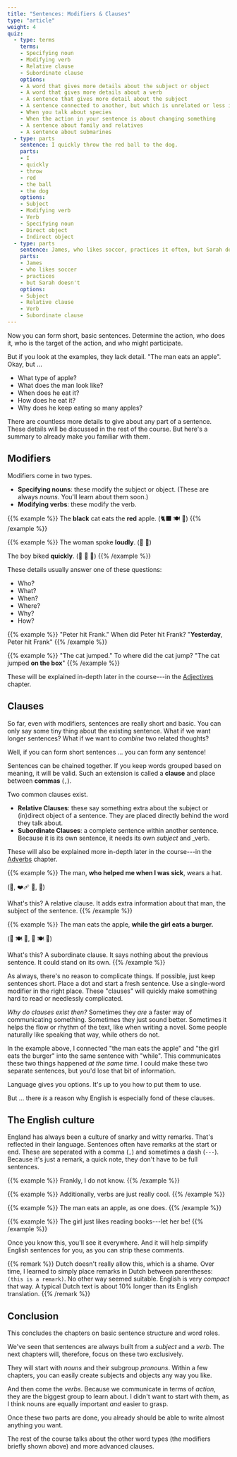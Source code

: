 ```yaml
---
title: "Sentences: Modifiers & Clauses"
type: "article"
weight: 4
quiz:
  - type: terms
    terms: 
    - Specifying noun
    - Modifying verb
    - Relative clause
    - Subordinate clause
    options:
    - A word that gives more details about the subject or object
    - A word that gives more details about a verb
    - A sentence that gives more detail about the subject
    - A sentence connected to another, but which is unrelated or less important.
    - When you talk about species
    - When the action in your sentence is about changing something
    - A sentence about family and relatives
    - A sentence about submarines
  - type: parts
    sentence: I quickly throw the red ball to the dog.
    parts:
    - I
    - quickly
    - throw
    - red
    - the ball
    - the dog
    options:
    - Subject
    - Modifying verb
    - Verb
    - Specifying noun
    - Direct object
    - Indirect object
  - type: parts
    sentence: James, who likes soccer, practices it often, but Sarah doesn't.
    parts:
    - James
    - who likes soccer
    - practices
    - but Sarah doesn't
    options:
    - Subject
    - Relative clause
    - Verb
    - Subordinate clause
---
```


Now you can form short, basic sentences. Determine the action, who does it, who is the target of the action, and who might participate.

But if you look at the examples, they lack detail. "The man eats an apple". Okay, but ...

* What type of apple?
* What does the man look like?
* When does he eat it?
* How does he eat it?
* Why does he keep eating so many apples?

There are countless more details to give about any part of a sentence. These details will be discussed in the rest of the course. But here's a summary to already make you familiar with them. 

## Modifiers

Modifiers come in two types.

* **Specifying nouns**: these modify the subject or object. (These are always _nouns_. You'll learn about them soon.)
* **Modifying verbs**: these modify the verb.

{{% example %}}
The **black** cat eats the **red** apple. (🐈‍⬛ 🍽️ 🍎)
{{% /example %}}

{{% example %}}
The woman spoke **loudly**. (👩 📢)

The boy biked **quickly**. (👦 🚴 💨)
{{% /example %}}

These details usually answer one of these questions:

* Who?
* What?
* When?
* Where?
* Why?
* How?

{{% example %}}
"Peter hit Frank." When did Peter hit Frank? "**Yesterday**, Peter hit Frank"
{{% /example %}}

{{% example %}}
"The cat jumped." To where did the cat jump? "The cat jumped **on the box**"
{{% /example %}}

These will be explained in-depth later in the course---in the [Adjectives](../adjectives/) chapter.

## Clauses

So far, even with modifiers, sentences are really short and basic. You can only say some tiny thing about the existing sentence. What if we want longer sentences? What if we want to _combine_ two related thoughts?

Well, if you can form short sentences ... you can form any sentence!

Sentences can be chained together. If you keep words grouped based on meaning, it will be valid. Such an extension is called a **clause** and place between **commas** (`,`).

Two common clauses exist.

* **Relative Clauses**: these say something extra about the subject or (in)direct object of a sentence. They are placed directly behind the word they talk about.
* **Subordinate Clauses**: a complete sentence within another sentence. Because it is its own sentence, it needs its own _subject_ and _verb.

These will also be explained more in-depth later in the course---in the [Adverbs](../adverbs/) chapter.

{{% example %}}
The man, **who helped me when I was sick**, wears a hat. 

(👨, ❤️‍🩹 🤒, 🎩)

What's this? A relative clause. It adds extra information about that man, the subject of the sentence.
{{% /example %}}

{{% example %}}
The man eats the apple, **while the girl eats a burger.** 

(👨 🍽️ 🍏, 👧 🍽️ 🍔)

What's this? A subordinate clause. It says nothing about the previous sentence. It could stand on its own.
{{% /example %}}

As always, there's no reason to complicate things. If possible, just keep sentences short. Place a dot and start a fresh sentence. Use a single-word modifier in the right place. These "clauses" will quickly make something hard to read or needlessly complicated.

_Why do clauses exist then?_ Sometimes they _are_ a faster way of communicating something. Sometimes they just sound better. Sometimes it helps the flow or rhythm of the text, like when writing a novel. Some people naturally like speaking that way, while others do not.

In the example above, I connected "the man eats the apple" and "the girl eats the burger" into the same sentence with "while". This communicates these two things happened _at the same time_. I could make these two separate sentences, but you'd lose that bit of information.

Language gives you options. It's up to you how to put them to use.

But ... there _is_ a reason why English is especially fond of these clauses.

## The English culture

England has always been a culture of snarky and witty remarks. That's reflected in their language. Sentences often have remarks at the start or end. These are seperated with a comma (`,`) and sometimes a dash (`---`). Because it's just a remark, a quick note, they don't have to be full sentences.

{{% example %}}
Frankly, I do not know.
{{% /example %}}

{{% example %}}
Additionally, verbs are just really cool.
{{% /example %}}

{{% example %}}
The man eats an apple, as one does.
{{% /example %}}

{{% example %}}
The girl just likes reading books---let her be!
{{% /example %}}

Once you know this, you'll see it everywhere. And it will help simplify English sentences for you, as you can strip these comments.

{{% remark %}}
Dutch doesn't really allow this, which is a shame. Over time, I learned to simply place remarks in Dutch between parentheses: `(this is a remark)`. No other way seemed suitable. English is very _compact_ that way. A typical Dutch text is about 10% longer than its English translation.
{{% /remark %}}

## Conclusion

This concludes the chapters on basic sentence structure and word roles.

We've seen that sentences are always built from a _subject_ and a _verb_. The next chapters will, therefore, focus on these two exclusively. 

They will start with _nouns_ and their subgroup _pronouns_. Within a few chapters, you can easily create subjects and objects any way you like.

And then come the _verbs_. Because we communicate in terms of _action_, they are the biggest group to learn about. I didn't want to start with them, as I think nouns are equally important _and_ easier to grasp.

Once these two parts are done, you already should be able to write almost anything you want.

The rest of the course talks about the other word types (the modifiers briefly shown above) and more advanced clauses.